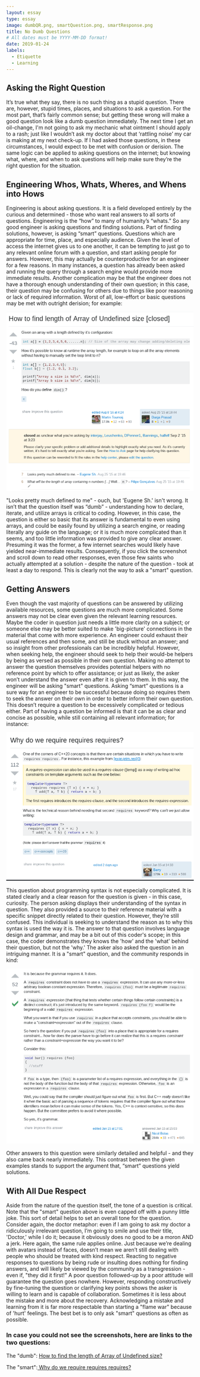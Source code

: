 ```yaml
---
layout: essay
type: essay
image: dumbQR.png, smartQuestion.png, smartResponse.png
title: No Dumb Questions
# All dates must be YYYY-MM-DD format!
date: 2019-01-24
labels:
  - Etiquette
  - Learning
---
```



<h2>Asking the Right Question  </h2>

<p>	It’s true what they say, there is no such thing as a stupid question.  There are, however, stupid times, places, and situations to ask a question.  For the most part, that’s fairly common sense; but getting these wrong will make a good question look like a dumb question immediately.  The next time I get an oil-change, I'm not going to ask my mechanic what ointment I should apply to a rash; just like I wouldn’t ask my doctor about that ‘rattling noise’ my car is making at my next check-up.  If I had asked those questions, in these circumstances, I would expect to be met with confusion or derision.  The same logic can be applied to asking questions on the internet; but knowing what, where, and when to ask questions will help make sure they’re the right question for the situation.
</p> 

<h2>Engineering Whos, Whats, Wheres, and Whens into Hows</h2>

<p> 	Engineering is about asking questions.  It is a field developed entirely by the curious and determined - those who want real answers to all sorts of questions.  Engineering is the “how” to many of humanity’s “whats.”  So any good engineer is asking questions and finding solutions.  Part of finding solutions, however, is asking “smart” questions.  Questions which are appropriate for time, place, and especially audience.  Given the level of access the internet gives us to one another, it can be tempting to just go to any relevant online forum with a question, and start asking people for answers.  However, this may actually be counterproductive for an engineer for a few reasons.  In many instances, a question has already been asked and running the query through a search engine would provide more immediate results.  Another complication may be that the engineer does not have a thorough enough understanding of their own question; in this case, their question may be confusing for others due to things like poor reasoning or lack of required information.  Worst of all, low-effort or basic questions may be met with outright derision; for example: 
</p>

<a href="https://stackoverflow.com/questions/32212712/how-to-find-length-of-array-of-undefined-size">
<img  class="ui centered huge image" src="../images/dumbQR.png">
</a>

<p>	"Looks pretty much defined to me" - ouch, but 'Eugene Sh.' isn't wrong.  It isn’t that the question itself was “dumb” - understanding how to declare, iterate, and utilize arrays is critical to coding.  However, in this case, the question is either so basic that its answer is fundamental to even using arrays, and could be easily found by utilizing a search engine, or reading literally any guide on the language; or it is much more complicated than it seems, and too little information was provided to give any clear answer.  Presuming it was the former, a few internet searches would likely have yielded near-immediate results.  Consequently, if you click the screenshot and scroll down to read other responses, even those few saints who actually attempted at a solution - despite the nature of the question - took at least a day to respond.  This is clearly not the way to ask a "smart" question.
</p> 

<h2>Getting Answers</h2>

<p>	Even though the vast majority of questions can be answered by utilizing available resources, some questions are much more complicated.  Some answers may not be clear even given the relevant learning resources.  Maybe the coder in question just needs a little more clarity on a subject; or someone else may be better suited to make 'big-picture' connections in the material that come with more experience.  An engineer could exhaust their usual references and then some, and still be stuck without an answer; and so insight from other professionals can be incredibly helpful.  However, when seeking help, the engineer should seek to help their would-be helpers by being as versed as possible in their own question.  Making no attempt to answer the question themselves provides potential helpers with no reference point by which to offer assistance; or just as likely, the asker won’t understand the answer even after it is given to them.  In this way, the engineer will be asking "smart" questions.  Asking “smart” questions is a sure way for an engineer to be successful because doing so requires them to seek the answer on their own in order to better inform their own question.  This doesn’t require a question to be excessively complicated or tedious either.  Part of having a question be informed is that it can be as clear and concise as possible, while still containing all relevant information; for instance:
</p>
<a href="https://stackoverflow.com/questions/54200988/why-do-we-require-requires-requires">
<img  class="ui centered huge image" src="../images/smartQuestion.png">
</a>
<p> 
  This question about programming syntax is not especially complicated.  It is stated clearly and a clear reason for the question is given - in this case, curiosity.  The person asking displays their understanding of the syntax in question.  They also provided a source to their reference material with a specific snippet directly related to their question.  However, they’re still confused.  This individual is seeking to understand the reason as to why this syntax is used the way it is.  The answer to that question involves language design and grammar, and may be a bit out of this coder's scope; in this case, the coder demonstrates they knows the 'how' and the 'what' behind their question, but not the 'why.' The asker also asked the question in an intriguing manner.  It is a "smart" question, and the community responds in kind:
</p> 
<a href="https://stackoverflow.com/questions/54200988/why-do-we-require-requires-requires">
<img class="ui centered huge image" src="../images/smartResponse.png">
</a>
<p> 
Other answers to this question were similarly detailed and helpful - and they also came back nearly immediately.  This contrast between the given examples stands to support the argument that, “smart” questions yield solutions.    
</p> 
<h2>With All Due Respect</h2>
<p> 
Aside from the nature of the question itself, the tone of a question is critical.  Note that the "smart" question above is even capped off with a punny little joke.  This sort of detail helps to set an overall tone for the question.  Consider again, the doctor metaphor: even if I am going to ask my doctor a ridiculously irrelevant question, I’m going to smile and use their title, 'Doctor,' while I do it; because it obviously does no good to be a moron AND a jerk.  Here again, the same rule applies online.  Just because we’re dealing with avatars instead of faces, doesn’t mean we aren’t still dealing with people who should be treated with kind respect.  Reacting to negative responses to questions by being rude or insulting does nothing for finding answers, and will likely be viewed by the community as a transgression - even if, "they did it first!"  A poor question followed-up by a poor attitude will guarantee the question goes nowhere.  However, responding constructively by fine-tuning the question or clarifying key points shows the asker is willing to learn and is capable of collaboration.  Sometimes it is less about the mistake and more about the recovery.  Acknowledging a mistake and learning from it is far more respectable than starting a "flame war" because of 'hurt' feelings.  The best bet is to only ask "smart" questions as often as possible.
</p> 
<h3> In case you could not see the screenshots, here are links to the two questions: </h3>

The "dumb": <a href="https://stackoverflow.com/questions/32212712/how-to-find-length-of-array-of-undefined-size"> How to find the length of Array of Undefined size?</a>

The "smart":<a href="https://stackoverflow.com/questions/54200988/why-do-we-require-requires-requires"> Why do we require requires requires?</a>
